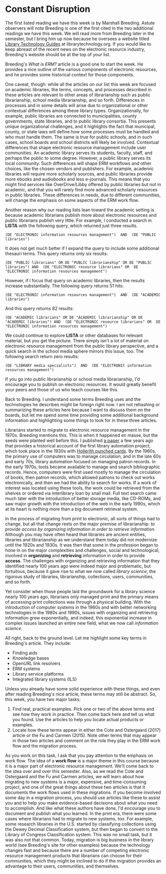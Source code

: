 # Constant Disruption

The first listed reading we have this week is by Marshall Breeding. Astute
observers will note Breeding is one of the first cited in the two additional
readings we have this week. We will read more from Breeding later in the
semester, but I bring him up now because he oversees a website titled [Library
Technology Guides][LTGuides] at librarytechnology.org. If you would like to
keep abreast of the recent news on the electronic resource industry, Breeding's
website should be at the top of your list.

Breeding's *What is ERM?* article is a good one to start the week. He provides
a nice outline of the various components of electronic resources, and he
provides some historical context for those components.

One caveat, though: while all the articles on our list this week are focused on
academic libraries, the terms, concepts, and processes described in these
articles are relevant to other areas of librarianship such as public
librarianship, school media librarianship, and so forth. Differences in
processes and in some details will arise due to organizational or other
contextual differences among these library types. Organizationally, for
example, public libraries are connected to municipalities, county governments,
state libraries, and to public library consortia. This presents unique
organizational challenges, and it highlights the fact that municipal, county,
or state laws will define how some processes must be handled and who must
handle them. The same is true for public schools, and in such cases, school
boards and school districts will likely be involved. Contextual differences
that shape electronic resource management include user communities. An academic
library serves its students, faculty, staff, and perhaps the public to some
degree. However, a public library serves its local community. Such differences
will shape ERM workflows and other choices, like the chosen vendors and
publishers. For example, academic libraries will require more scholarly
sources, and public libraries provide more ebooks and audiobooks and less
e-journals. This means that you might find services like OverDrive/Libby
offered by public libraries but not in academic, and that you will rarely find
more advanced scholarly resources in public libraries. These differences in
needs, due to different communities, will change the emphasis on some aspects
of the ERM work flow.

Another reason why our reading lists lean toward the academic setting is
because academic librarians publish more about electronic resources and public
librarians publish very little. For example, I conducted a search in **LISTA**
with the following query, which returned just three results.

```
(DE "ELECTRONIC information resources management")  AND  (DE "PUBLIC libraries")
```

It does not get much better if I expand the query to include some additional
thesauri terms. This query returns only six results:

```
(DE "PUBLIC librarians" OR DE "PUBLIC librarianship" OR DE "PUBLIC libraries") AND  (DE "ELECTRONIC resource librarians" OR  DE "ELECTRONIC information resources management")
```

However, if I focus that query on academic libraries, then the results increase
substantially. The following query returns 51 hits:

```
(DE "ELECTRONIC information resources management")  AND  (DE "ACADEMIC libraries")
```

And this query returns 82 results:

```
(DE "ACADEMIC librarians" OR DE "ACADEMIC librarianship" OR DE "ACADEMIC libraries") AND  (DE "ELECTRONIC resource librarians" OR  DE "ELECTRONIC information resources management")
```

We could continue to explore **LISTA** or other databases for relevant
material, but you get the picture. There simply isn't a lot of material on
electronic resource management from the public library perspective, and a quick
search in the school media sphere mirrors this issue, too. The following search
return zero results:

```
(DE "LIBRARY media specialists")  AND  (DE "ELECTRONIC information resources management")
```

If you go into public librarianship or school media librarianship, I'd
encourage you to publish on electronic resources. It would greatly benefit your
peers and those of us who teach courses like this.

Back to Breeding. I understand some terms Breeding uses and the technologies he
describes might be foreign right now. I am not rehashing or summarizing these
articles here because I want to discuss them on the boards, but let me spend
some time providing some additional background information and highlighting
some things to look for in these three articles.

Librarians started to migrate to electronic resource management in the 1970s.
Breeding mentions this. This is when it happened en masse, but the seeds were
planted well before this. I published [a paper][burns2013] a few years ago that
provides a historical account of the first library automation project, which
took place in the 1930s with [Hollerith punched cards][punched_cards]. By the
1960s, the primary use of computers was to manage circulation, and in the late
60s and early 70s, library automation focused on managing patron records. In
the early 1970s, tools became available to manage and search bibliographic
records. Hence, computers were first used mostly to manage the circulation of
books, then patron records, which allowed patrons to check out works
electronically, and then we had the ability to search for works. If a work of
interest was located using these tools, the work could be retrieved from the
shelves or ordered via interlibrary loan by snail mail. Full text search came
much later with the introduction of better storage media, like CD-ROMs, and saw
major growth with the introduction of the web in the early 1990s, which at its
heart is nothing more than a big document retrieval system.

In the process of migrating from print to electronic, all sorts of things had
to change, but all that change rests on the major premise of librarianship: *to
provide access by organizing information in order to retrieve information*.
Although you may have often heard that libraries are ancient entities,
libraries and librarianship as we understand them today did not modernize until
the 1920s and 1930s. It was then that some in the profession began to hone in
on the major complexities and challenges, social and technological, involved in
**organizing** and **retrieving** information in order to provide **access**.
The challenges with organizing and retrieving information that they identified
nearly 100 years ago were indeed major and problematic, but fortuitous, because
it gave rise to what we now called *library science*, the rigorous study of
libraries, librarianship, collections, users, communities, and so forth.

Yet consider when those people laid the groundwork for a library science nearly
100 years ago, librarians only managed print and the primary means of accessing
print collections was through a physical building. With the introduction of
computer systems in the 1960s and with better networking technologies in the
1980s and 1990s, issues with organizing and retrieving information grew
exponentially, and indeed, this exponential increase in complex issues launched
an entire new field, what we now call *information science*.

All right, back to the ground level. Let me highlight some key terms in
Breeding's article. They include:

* Finding aids
* Knowledge bases
* OpenURL link resolvers
* ERM systems
* Library service platforms
* Integrated library systems (ILS)

Unless you already have some solid experience with these things, and even after
reading Breeding's nice article, these terms may still be abstract. So, this
week, you have two major tasks:

1. Find real, practical examples. Pick one or two of the above terms and see
   how they work in practice. Then come back here and tell us what you found.
   Use the articles to help you locate actual products or examples.
1. Locate how these terms appear in either the Cote and Ostergaard (2017)
   article or the Fu and Carmen (2015). Note other terms that may appear in
   those two articles and comment on the role they play in the ERM work flow
   and the migration process.

As you work on this task, I ask that you pay attention to the emphasis on work
flow. The idea of a **work flow** is a major theme in this course because it is
a major part of electronic resource management. We'll come back to the idea
over and over this semester. Also, as we read the Cote and Ostergaard and the
Fu and Carmen articles, we will learn about how migrating to new systems is a
major, expensive, and time-consuming project, and one of the great things about
these two articles is that it documents the work flows used in these
migrations. If you become involved some day in a migration process, you should
use articles like these to assist you and to help you make evidence-based
decisions about what you need to accomplish. And like what these authors have
done, I'd encourage you to document and publish what you learned. In the print
era, there were some cases where librarians had to migrate to new systems, too.
For example, some research libraries in the U.S. started by classifying
collections using the Dewey Decimal Classification system, but then began to
convert to the Library of Congress Classification system. This was no small
task, but it was also not that common. Today, migration is big business in the
library world (see Breeding's site for other examples) because the technology
changes fast and because there are a number of competing electronic resource
management products that librarians can choose for their communities, which
they might be inclined to do if the migration provides an advantage to their
users, communities, and themselves.

[LTGuides]:https://librarytechnology.org/
[punched_cards]:https://en.wikipedia.org/wiki/Punched_card
[burns2013]:https://muse.jhu.edu/article/534487
